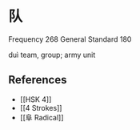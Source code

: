 # 队
Frequency 268
General Standard 180

duì
team, group; army unit

## References
- [[HSK 4]]
- [[4 Strokes]]
- [[阜 Radical]]